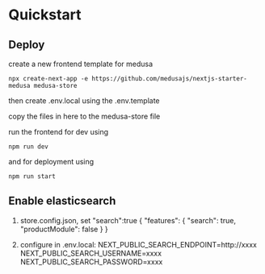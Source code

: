 # Quickstart

## Deploy

create a new frontend template for medusa
```shell
npx create-next-app -e https://github.com/medusajs/nextjs-starter-medusa medusa-store
```

then create .env.local using the .env.template

copy the files in here to the medusa-store file 

run the frontend for dev using 
```shell
npm run dev
```
and for deployment using 
```shell
npm run start
```
## Enable elasticsearch
1. store.config.json, set "search":true
{
  "features": {
    "search": true,
    "productModule": false
  }
}

2. configure in .env.local:
NEXT_PUBLIC_SEARCH_ENDPOINT=http://xxxx
NEXT_PUBLIC_SEARCH_USERNAME=xxxx
NEXT_PUBLIC_SEARCH_PASSWORD=xxxx


